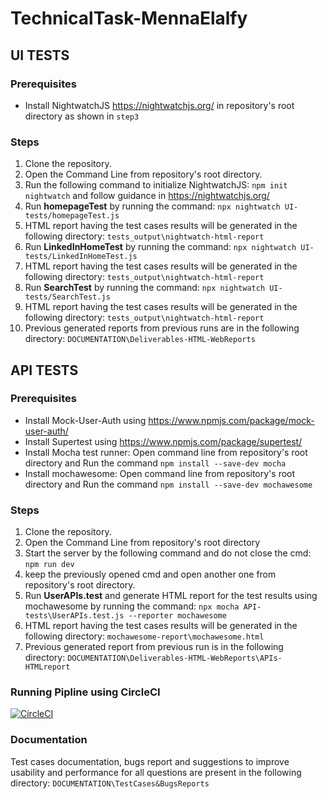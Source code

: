 # TechnicalTask-MennaElalfy
## UI TESTS
### Prerequisites
- Install NightwatchJS https://nightwatchjs.org/ in repository's root directory as shown in `step3`
### Steps
1. Clone the repository.  
2. Open the Command Line from repository's root directory. 
3. Run the following command to initialize NightwatchJS: `npm init nightwatch` and follow guidance in https://nightwatchjs.org/ 
5. Run **homepageTest** by running the command: `npx nightwatch UI-tests/homepageTest.js`  
6. HTML report having the test cases results will be generated in the following directory: `tests_output\nightwatch-html-report`  
7. Run **LinkedInHomeTest** by running the command: `npx nightwatch UI-tests/LinkedInHomeTest.js`  
8. HTML report having the test cases results will be generated in the following directory: `tests_output\nightwatch-html-report`  
9. Run **SearchTest** by running the command: `npx nightwatch UI-tests/SearchTest.js`  
10. HTML report having the test cases results will be generated in the following directory: `tests_output\nightwatch-html-report`  
11. Previous generated reports from previous runs are in the following directory: `DOCUMENTATION\Deliverables-HTML-WebReports`  

## API TESTS
### Prerequisites
- Install Mock-User-Auth using https://www.npmjs.com/package/mock-user-auth/
- Install Supertest using https://www.npmjs.com/package/supertest/
- Install Mocha test runner: Open command line from repository's root directory and Run the command `npm install --save-dev mocha`
- Install mochawesome: Open command line from repository's root directory and Run the command `npm install --save-dev mochawesome` 
### Steps
1. Clone the repository.  
2. Open the Command Line from repository's root directory
4. Start the server by the following command and do not close the cmd: `npm run dev` 
5. keep the previously opened cmd and open another one from repository's root directory.
6. Run **UserAPIs.test** and generate HTML report for the test results using mochawesome by running the command: 
`npx mocha API-tests\UserAPIs.test.js --reporter mochawesome` 
7. HTML report having the test cases results will be generated in the following directory: `mochawesome-report\mochawesome.html`
8. Previous generated report from previous run is in the following directory: `DOCUMENTATION\Deliverables-HTML-WebReports\APIs-HTMLreport` 
### Running Pipline using CircleCI 
[![CircleCI](https://dl.circleci.com/status-badge/img/gh/mennaelalfy/TechnicalTask-MennaElalfy/tree/main.svg?style=svg)](https://dl.circleci.com/status-badge/redirect/gh/mennaelalfy/TechnicalTask-MennaElalfy/tree/main)
### Documentation
Test cases documentation, bugs report and suggestions to improve usability and performance for all questions are present in the following directory: `DOCUMENTATION\TestCases&BugsReports`
